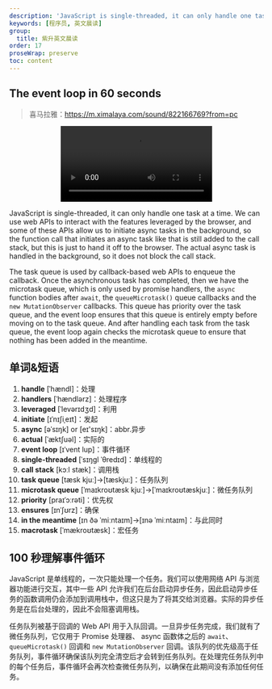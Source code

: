 ```yaml
---
description: 'JavaScript is single-threaded, it can only handle one task at a time. We can use web APis to interact with the features leveraged by the browser, and some of these APIS allow us to initiate async tasks in the background'
keywords: [程序员, 英文晨读]
group:
  title: 紫升英文晨读
order: 17
proseWrap: preserve
toc: content
---
```


## The event loop in 60 seconds

> 喜马拉雅：https://m.ximalaya.com/sound/822166769?from=pc

<center>
<video controls src="/videos/the-event-loop-in-60-seconds.mp4"></video>
</center>

JavaScript is single-threaded, it can only handle one task at a time. We can use web APIs to interact with the features leveraged by the browser, and some of these APIs allow us to initiate async tasks in the background, so the function call that initiates an async task like that is still added to the call stack, but this is just to hand it off to the browser. The actual async task is handled in the background, so it does not block the call stack.

The task queue is used by callback-based web APIs to enqueue the callback. Once the asynchronous task has completed, then we have the microtask queue, which is only used by promise handlers, the `async` function bodies after `await`, the `queueMicrotask()` queue callbacks and the `new MutationObserver` callbacks. This queue has priority over the task queue, and the event loop ensures that this queue is entirely empty before moving on to the task queue. And after handling each task from the task queue, the event loop again checks the microtask queue to ensure that nothing has been added in the meantime.

## 单词&短语

1. **handle** [ˈhændl]：处理
2. **handlers** [ˈhændlərz]：处理程序
3. **leveraged** [ˈlevərɪdʒd]：利用
4. **initiate** [ɪˈnɪʃiˌeɪt]：发起
5. **async** [əˈsɪŋk] or [eɪ'sɪŋk]：abbr.异步
6. **actual** [ˈæktʃuəl]：实际的
7. **event loop** [ɪˈvent lup]：事件循环
8. **single-threaded** [ˈsɪŋɡl ˈθredɪd]：单线程的
9. **call stack** [kɔːl stæk]：调用栈
10. **task queue** [tæsk kjuː]→[tæskjuː]：任务队列
11. **microtask queue** [ˈmaɪkroʊtæsk kjuː]→[ˈmaɪkroʊtæskjuː]：微任务队列
12. **priority** [praɪˈɔːrəti]：优先权
13. **ensures** [ɪnˈʃʊrz]：确保
14. **in the meantime** [ɪn ðə ˈmiːntaɪm]→[ɪnə ˈmiːntaɪm]：与此同时
15. **macrotask** [ˈmækroʊtæsk]：宏任务

## 100 秒理解事件循环

JavaScript 是单线程的，一次只能处理一个任务。我们可以使用网络 API 与浏览器功能进行交互，其中一些 API 允许我们在后台启动异步任务，因此启动异步任务的函数调用仍会添加到调用栈中，但这只是为了将其交给浏览器。实际的异步任务是在后台处理的，因此不会阻塞调用栈。

任务队列被基于回调的 Web API 用于入队回调。一旦异步任务完成，我们就有了微任务队列，它仅用于 Promise 处理器、 async 函数体之后的 `await`、`queueMicrotask()` 回调和 `new MutationObserver` 回调。该队列的优先级高于任务队列，事件循环确保该队列完全清空后才会转到任务队列。在处理完任务队列中的每个任务后，事件循环会再次检查微任务队列，以确保在此期间没有添加任何任务。
